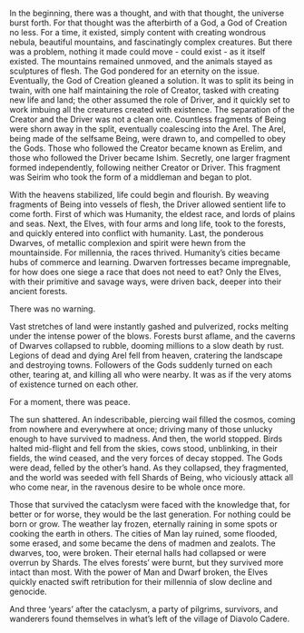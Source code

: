   In the beginning, there was a thought, and with that thought, the universe burst forth. For that thought was the afterbirth of a God, a God of Creation no less. For a time, it existed, simply content with creating wondrous nebula, beautiful mountains, and fascinatingly complex creatures. But there was a problem, nothing it made could move - could exist - as it itself existed. The mountains remained unmoved, and the animals stayed as sculptures of flesh. The God pondered for an eternity on the issue. Eventually, the God of Creation gleaned a solution. It was to split its being in twain, with one half maintaining the role of Creator, tasked with creating new life and land; the other assumed the role of Driver, and it quickly set to work imbuing all the creatures created with existence. The separation of the Creator and the Driver was not a clean one. Countless fragments of Being were shorn away in the split, eventually coalescing into the Arel. The Arel, being made of the selfsame Being, were drawn to, and compelled to obey the Gods. Those who followed the Creator became known as Erelim, and those who followed the Driver became Ishim. Secretly, one larger fragment formed independently, following neither Creator or Driver. This fragment was Seirim who took the form of a middleman and began to plot.

  With the heavens stabilized, life could begin and flourish. By weaving fragments of Being into vessels of flesh, the Driver allowed sentient life to come forth. First of which was Humanity, the eldest race, and lords of plains and seas. Next, the Elves, with four arms and long life, took to the forests, and quickly entered into conflict with humanity. Last, the ponderous Dwarves, of metallic complexion and spirit were hewn from the mountainside. For millennia, the races thrived. Humanity’s cities became hubs of commerce and learning. Dwarven fortresses became impregnable, for how does one siege a race that does not need to eat? Only the Elves, with their primitive and savage ways, were driven back, deeper into their ancient forests.

There was no warning.

  Vast stretches of land were instantly gashed and pulverized, rocks melting under the intense power of the blows. Forests burst aflame, and the caverns of Dwarves collapsed to rubble, dooming millions to a slow death by rust. Legions of dead and dying Arel fell from heaven, cratering the landscape and destroying towns. Followers of the Gods suddenly turned on each other, tearing at, and killing all who were nearby. It was as if the very atoms of existence turned on each other.

For a moment, there was peace.

  The sun shattered. An indescribable, piercing wail filled the cosmos, coming from nowhere and everywhere at once; driving many of those unlucky enough to have survived to madness. And then, the world stopped. Birds halted mid-flight and fell from the skies, cows stood, unblinking, in their fields, the wind ceased, and the very forces of decay stopped. The Gods were dead, felled by the other’s hand. As they collapsed, they fragmented, and the world was seeded with fell Shards of Being, who viciously attack all who come near, in the ravenous desire to be whole once more.

  Those that survived the cataclysm were faced with the knowledge that, for better or for worse, they would be the last generation. For nothing could be born or grow. The weather lay frozen, eternally raining in some spots or cooking the earth in others. The cities of Man lay ruined, some flooded, some erased, and some became the dens of madmen and zealots. The dwarves, too, were broken. Their eternal halls had collapsed or were overrun by Shards. The elves forests’ were burnt, but they survived more intact than most. With the power of Man and Dwarf broken, the Elves quickly enacted swift retribution for their millennia of slow decline and genocide.

  And three ‘years’ after the cataclysm, a party of pilgrims, survivors, and wanderers found themselves in what’s left of the village of Diavolo Cadere.
